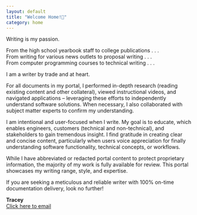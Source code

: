 ```yaml
---
layout: default
title: "Welcome Home!👋"
category: home
---
```

Writing is my passion. 

From the high school yearbook staff to college publications . . . <br/>
From writing for various news outlets to proposal writing . . . <br/>
From computer programming courses to technical writing . . . <br/>

I am a writer by trade and at heart.

For all documents in my portal, I performed in-depth research (reading existing content and other collateral), viewed instructional videos, and navigated applications – leveraging these efforts to independently understand software solutions. When necessary, I also collaborated with subject matter experts to confirm my understanding. 

I am intentional and user-focused when I write. My goal is to educate, which enables engineers, customers (technical and non-technical), and stakeholders to gain tremendous insight. I find gratitude in creating clear and concise content, particularly when users voice appreciation for finally understanding software functionality, technical concepts, or workflows.

While I have abbreviated or redacted portal content to protect proprietary information, the majority of my work is fully available for review. This portal showcases my writing range, style, and expertise.

If you are seeking a meticulous and reliable writer with 100% on-time documentation delivery, look no further!


**Tracey** <br/>
[Click here to email](mailto:th.write.hand@gmail.com)
